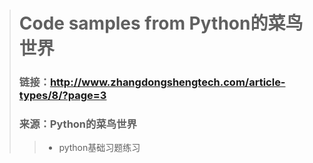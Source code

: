 > # Code samples from Python的菜鸟世界
> ### 链接：http://www.zhangdongshengtech.com/article-types/8/?page=3
> ### 来源：Python的菜鸟世界
> > - python基础习题练习

